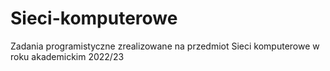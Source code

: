 # Sieci-komputerowe
Zadania programistyczne zrealizowane na przedmiot Sieci komputerowe w roku akademickim 2022/23
